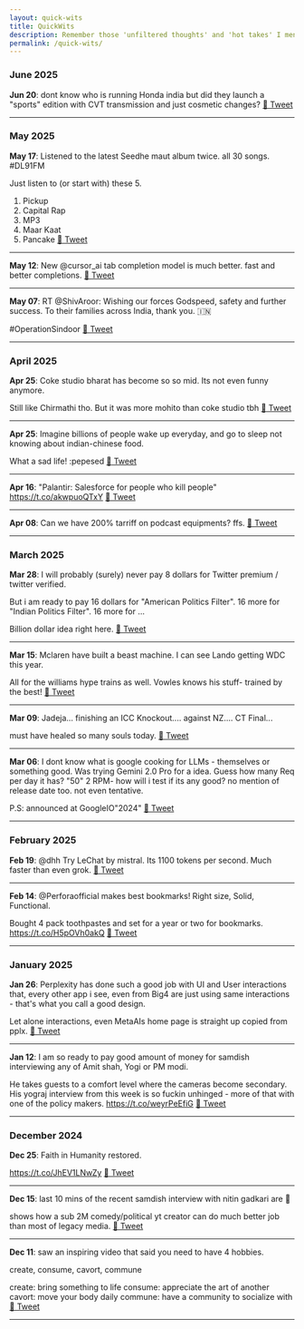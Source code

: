 ```yaml
---
layout: quick-wits
title: QuickWits
description: Remember those 'unfiltered thoughts' and 'hot takes' I mentioned? This is where they often land first, mostly streamed from my twitter feed. Raw, rapid-fire, and probably less polished than my SQL queries.
permalink: /quick-wits/
---
```


### June 2025

**Jun 20**: dont know who is running Honda india but did they launch a "sports" edition with CVT transmission and just cosmetic changes? [🔗 Tweet](https://twitter.com/batra99/status/1936128622940639718)

---

### May 2025

**May 17**: Listened to the latest Seedhe maut album twice. all 30 songs. #DL91FM

Just listen to (or start with) these 5.

1. Pickup
2. Capital Rap
3. MP3
4. Maar Kaat
5. Pancake [🔗 Tweet](https://twitter.com/batra99/status/1923792738908070233)

---

**May 12**: New @cursor_ai tab completion model is much better. fast and better completions. [🔗 Tweet](https://twitter.com/batra99/status/1921817815020900446)

---

**May 07**: RT @ShivAroor: Wishing our forces Godspeed, safety and further success. To their families across India, thank you. 🇮🇳

#OperationSindoor [🔗 Tweet](https://twitter.com/batra99/status/1919915789018169476)

---

### April 2025

**Apr 25**: Coke studio bharat has become so so mid. Its not even funny anymore.

Still like Chirmathi tho. But it was more mohito than coke studio tbh [🔗 Tweet](https://twitter.com/batra99/status/1915819410951963112)

---

**Apr 25**: Imagine billions of people wake up everyday, and go to sleep not knowing about indian-chinese food.

What a sad life! :pepesed [🔗 Tweet](https://twitter.com/batra99/status/1915810972930859047)

---

**Apr 16**: "Palantir: Salesforce for people who kill people" https://t.co/akwpuoQTxY [🔗 Tweet](https://twitter.com/batra99/status/1912388827299324037)

---

**Apr 08**: Can we have 200% tarriff on podcast equipments? ffs. [🔗 Tweet](https://twitter.com/batra99/status/1909648564369707191)

---

### March 2025

**Mar 28**: I will probably (surely) never pay 8 dollars for Twitter premium / twitter verified.

But i am ready to pay 16 dollars for "American Politics Filter". 16 more for "Indian Politics Filter". 16 more for ...

Billion dollar idea right here. [🔗 Tweet](https://twitter.com/batra99/status/1905662686815265166)

---

**Mar 15**: Mclaren have built a beast machine. I can see Lando getting WDC this year.

All for the williams hype trains as well. Vowles knows his stuff- trained by the best! [🔗 Tweet](https://twitter.com/batra99/status/1900814262119129112)

---

**Mar 09**: Jadeja...
finishing an ICC Knockout....
against NZ....
CT Final...

must have healed so many souls today. [🔗 Tweet](https://twitter.com/batra99/status/1898778014374076470)

---

**Mar 06**: I dont know what is google cooking for LLMs - themselves or something good. 
Was trying Gemini 2.0 Pro for a idea. Guess how many Req per day it has? "50" 2 RPM- how will i test if its any good?
no mention of release date too. not even tentative.

P.S: announced at GoogleIO"2024" [🔗 Tweet](https://twitter.com/batra99/status/1897662647333470630)

---

### February 2025

**Feb 19**: @dhh Try LeChat by mistral. Its 1100 tokens per second. Much faster than even grok. [🔗 Tweet](https://twitter.com/batra99/status/1892245274044620963)

---

**Feb 14**: @Perforaofficial makes best bookmarks! Right size, Solid, Functional.

Bought 4 pack toothpastes and set for a year or two for bookmarks. https://t.co/H5pOVh0akQ [🔗 Tweet](https://twitter.com/batra99/status/1890243847021867061)

---

### January 2025

**Jan 26**: Perplexity has done such a good job with UI and User interactions that, every other app i see, even from Big4 are just using same interactions - that's what you call a good design. 

Let alone interactions, even MetaAIs home page is straight up copied from pplx. [🔗 Tweet](https://twitter.com/batra99/status/1883522868543447280)

---

**Jan 12**: I am so ready to pay good amount of money for samdish interviewing any of Amit shah, Yogi or PM modi.

He takes guests to a comfort level where the cameras become secondary. His yograj interview from this week is so fuckin unhinged - more of that with one of the policy makers. https://t.co/weyrPeEfiG [🔗 Tweet](https://twitter.com/batra99/status/1878473148900724812)

---

### December 2024

**Dec 25**: Faith in Humanity restored.

https://t.co/JhEV1LNwZy [🔗 Tweet](https://twitter.com/batra99/status/1871970251887493441)

---

**Dec 15**: last 10 mins of the recent samdish interview with nitin gadkari are 🤌

shows how a sub 2M comedy/political yt creator can do much better job than most of legacy media. [🔗 Tweet](https://twitter.com/batra99/status/1868334715268419605)

---

**Dec 11**: saw an inspiring video that said you need to have 4 hobbies. 

create, consume, cavort, commune 

create: bring something to life 
consume: appreciate the art of another 
cavort: move your body daily 
commune: have a community to socialize with [🔗 Tweet](https://twitter.com/batra99/status/1866722864784986356)

---
